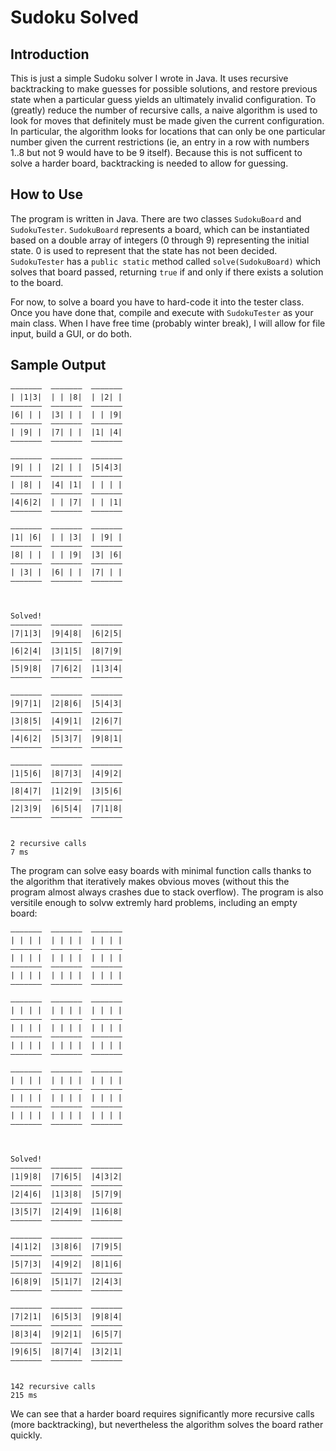 # Sudoku Solved

## Introduction

This is just a simple Sudoku solver I wrote in Java. It uses recursive backtracking to make guesses for possible solutions, and restore previous state when a particular guess yields an ultimately invalid configuration. To (greatly) reduce the number of recursive calls, a naive algorithm is used to look for moves that definitely must be made given the current configuration. In particular, the algorithm looks for locations that can only be one particular number given the current restrictions (ie, an entry in a row with numbers 1..8 but not 9 would have to be 9 itself). Because this is not sufficent to solve a harder board, backtracking is needed to allow for guessing.

## How to Use

The program is written in Java. There are two classes `SudokuBoard` and `SudokuTester`. `SudokuBoard` represents a board, which can be instantiated based on a double array of integers (0 through 9) representing the initial state. 0 is used to represent that the state has not been decided. `SudokuTester` has a `public static` method called `solve(SudokuBoard)` which solves that board passed, returning `true` if and only if there exists a solution to the board.

For now, to solve a board you have to hard-code it into the tester class. Once you have done that, compile and execute with `SudokuTester` as your main class. When I have free time (probably winter break), I will allow for file input, build a GUI, or do both.

## Sample Output

    ———————  ———————  ———————
    | |1|3|  | | |8|  | |2| |
    ———————  ———————  ———————
    |6| | |  |3| | |  | | |9|
    ———————  ———————  ———————
    | |9| |  |7| | |  |1| |4|
    ———————  ———————  ———————

    ———————  ———————  ———————
    |9| | |  |2| | |  |5|4|3|
    ———————  ———————  ———————
    | |8| |  |4| |1|  | | | |
    ———————  ———————  ———————
    |4|6|2|  | | |7|  | | |1|
    ———————  ———————  ———————

    ———————  ———————  ———————
    |1| |6|  | | |3|  | |9| |
    ———————  ———————  ———————
    |8| | |  | | |9|  |3| |6|
    ———————  ———————  ———————
    | |3| |  |6| | |  |7| | |
    ———————  ———————  ———————



    Solved!
    ———————  ———————  ———————
    |7|1|3|  |9|4|8|  |6|2|5|
    ———————  ———————  ———————
    |6|2|4|  |3|1|5|  |8|7|9|
    ———————  ———————  ———————
    |5|9|8|  |7|6|2|  |1|3|4|
    ———————  ———————  ———————

    ———————  ———————  ———————
    |9|7|1|  |2|8|6|  |5|4|3|
    ———————  ———————  ———————
    |3|8|5|  |4|9|1|  |2|6|7|
    ———————  ———————  ———————
    |4|6|2|  |5|3|7|  |9|8|1|
    ———————  ———————  ———————

    ———————  ———————  ———————
    |1|5|6|  |8|7|3|  |4|9|2|
    ———————  ———————  ———————
    |8|4|7|  |1|2|9|  |3|5|6|
    ———————  ———————  ———————
    |2|3|9|  |6|5|4|  |7|1|8|
    ———————  ———————  ———————


    2 recursive calls
    7 ms

The program can solve easy boards with minimal function calls thanks to the algorithm that iteratively makes obvious moves (without this the program almost always crashes due to stack overflow). The program is also versitile enough to solvw extremly hard problems, including an empty board:

    ———————  ———————  ———————
    | | | |  | | | |  | | | |
    ———————  ———————  ———————
    | | | |  | | | |  | | | |
    ———————  ———————  ———————
    | | | |  | | | |  | | | |
    ———————  ———————  ———————

    ———————  ———————  ———————
    | | | |  | | | |  | | | |
    ———————  ———————  ———————
    | | | |  | | | |  | | | |
    ———————  ———————  ———————
    | | | |  | | | |  | | | |
    ———————  ———————  ———————

    ———————  ———————  ———————
    | | | |  | | | |  | | | |
    ———————  ———————  ———————
    | | | |  | | | |  | | | |
    ———————  ———————  ———————
    | | | |  | | | |  | | | |
    ———————  ———————  ———————



    Solved!
    ———————  ———————  ———————
    |1|9|8|  |7|6|5|  |4|3|2|
    ———————  ———————  ———————
    |2|4|6|  |1|3|8|  |5|7|9|
    ———————  ———————  ———————
    |3|5|7|  |2|4|9|  |1|6|8|
    ———————  ———————  ———————

    ———————  ———————  ———————
    |4|1|2|  |3|8|6|  |7|9|5|
    ———————  ———————  ———————
    |5|7|3|  |4|9|2|  |8|1|6|
    ———————  ———————  ———————
    |6|8|9|  |5|1|7|  |2|4|3|
    ———————  ———————  ———————

    ———————  ———————  ———————
    |7|2|1|  |6|5|3|  |9|8|4|
    ———————  ———————  ———————
    |8|3|4|  |9|2|1|  |6|5|7|
    ———————  ———————  ———————
    |9|6|5|  |8|7|4|  |3|2|1|
    ———————  ———————  ———————


    142 recursive calls
    215 ms

We can see that a harder board requires significantly more recursive calls (more backtracking), but nevertheless the algorithm solves the board rather quickly.
